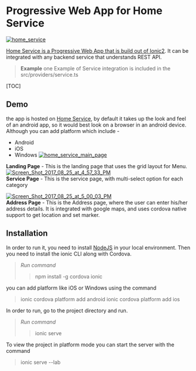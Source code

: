 
Progressive Web App for Home Service
===============================
<a href="https://imgbb.com/"><img src="https://image.ibb.co/bLbbP5/home_service.jpg" alt="home_service" border="0">

Home Service is a Progressive Web App that is build out of <a href="https://ionicframework.com/">Ionic2</a>. It can be integrated with any backend service that understands REST API.

> **Example**
> one Example of Service integration is included in the src/providers/service.ts



[TOC]


Demo
--------
the app is hosted on <a target="_blank"  href="https://chitranshi21.github.io/home_service/">Home Service</a>, by default it takes up the look and feel of an android app, so it would best look on a browser in an android device. Although you can add platform which include -

 - Android
 - iOS
 - Windows
<a href="https://ibb.co/ch0d45"><img src="https://preview.ibb.co/g4LNWk/home_service_main_page.png" alt="home_service_main_page" border="0"></a>

**Landing Page** - This is the landing page that uses the grid layout for Menu.
<br/>
<a href="https://ibb.co/iACmrk"><img src="https://preview.ibb.co/dm7KBk/Screen_Shot_2017_08_25_at_4_57_33_PM.png" alt="Screen_Shot_2017_08_25_at_4_57_33_PM" border="0"></a>
<br/>
**Service Page** - This is the service page, with multi-select option for each category

<a href="https://ibb.co/iQ17xQ"><img src="https://preview.ibb.co/n9n2Wk/Screen_Shot_2017_08_25_at_5_00_03_PM.png" alt="Screen_Shot_2017_08_25_at_5_00_03_PM" border="0"></a>
<br/>
**Address Page** - This is the Address page, where the user can enter his/her address details. It is integrated with google maps, and uses cordova native support to get location and set marker.


Installation
----------------
In order to run it, you need to install <a href="https://nodejs.org/en/">NodeJS</a> in your local environment. Then you need to install the ionic CLI along with Cordova.

> *Run command*
> >npm install -g cordova ionic

you can add platform like iOS or Windows using the command
> ionic cordova platform add android
> ionic cordova platform add ios

In order to run, go to the project directory and run.

> *Run command*
> >ionic serve

To view the project in platform mode you can start the server with the command
> ionic serve --lab
